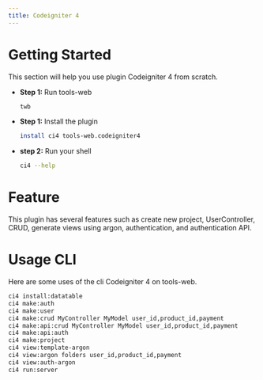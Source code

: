 ```yaml
---
title: Codeigniter 4
---
```

# Getting Started
This section will help you use plugin Codeigniter 4 from scratch.
- **Step 1:** Run tools-web
	```bash
	twb
	```
- **Step 1:** Install the plugin
	```bash
	install ci4 tools-web.codeigniter4
	```
- **step 2:** Run your shell
	```bash
	ci4 --help
	```
# Feature
This plugin has several features such as create new project, UserController, CRUD, generate views using argon, authentication, and authentication API.
# Usage CLI
Here are some uses of the cli Codeigniter 4 on tools-web.
```bash
ci4 install:datatable
ci4 make:auth
ci4 make:user
ci4 make:crud MyController MyModel user_id,product_id,payment
ci4 make:api:crud MyController MyModel user_id,product_id,payment
ci4 make:api:auth
ci4 make:project
ci4 view:template-argon
ci4 view:argon folders user_id,product_id,payment
ci4 view:auth-argon
ci4 run:server
```